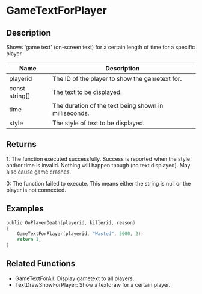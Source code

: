 # GameTextForPlayer

## Description

Shows 'game text' (on-screen text) for a certain length of time for a specific player.

| Name           | Description                                           |
| -------------- | ----------------------------------------------------- |
| playerid       | The ID of the player to show the gametext for.        |
| const string[] | The text to be displayed.                             |
| time           | The duration of the text being shown in milliseconds. |
| style          | The style of text to be displayed.                    |

## Returns

1: The function executed successfully. Success is reported when the style and/or time is invalid. Nothing will happen though (no text displayed). May also cause game crashes.

0: The function failed to execute. This means either the string is null or the player is not connected.

## Examples

```c
public OnPlayerDeath(playerid, killerid, reason)
{
    GameTextForPlayer(playerid, "Wasted", 5000, 2);
    return 1;
}
```

## Related Functions

- GameTextForAll: Display gametext to all players.
- TextDrawShowForPlayer: Show a textdraw for a certain player.
